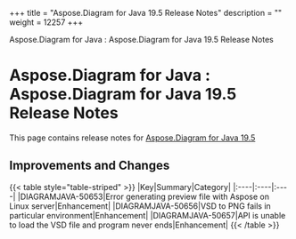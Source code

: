 +++
title = "Aspose.Diagram for Java 19.5 Release Notes" 
description = "" 
weight = 12257 
+++

Aspose.Diagram for Java : Aspose.Diagram for Java 19.5 Release Notes  

# Aspose.Diagram for Java : Aspose.Diagram for Java 19.5 Release Notes


This page contains release notes for [Aspose.Diagram for Java 19.5](https://repository.aspose.com/repo/com/aspose/aspose-diagram/19.5/)

## Improvements and Changes

{{< table style="table-striped" >}}
|Key|Summary|Category|
|:----|:----|:----|
|DIAGRAMJAVA-50653|Error generating preview file with Aspose on Linux server|Enhancement|
|DIAGRAMJAVA-50656|VSD to PNG fails in particular environment|Enhancement|
|DIAGRAMJAVA-50657|API is unable to load the VSD file and program never ends|Enhancement|
{{< /table >}}

